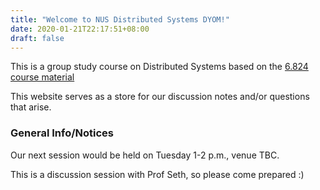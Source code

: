 ```yaml
---
title: "Welcome to NUS Distributed Systems DYOM!"
date: 2020-01-21T22:17:51+08:00
draft: false
---
```


This is a group study course on Distributed Systems based on
the [6.824 course material](https://pdos.csail.mit.edu/6.824/)


This website serves as a store for our discussion notes and/or questions that arise.

### General Info/Notices

Our next session would be held on Tuesday 1-2 p.m., venue TBC.

This is a discussion session with Prof Seth, so please come prepared :)
